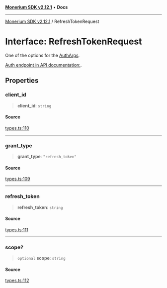 [**Monerium SDK v2.12.1**](../README.md) • **Docs**

---

[Monerium SDK v2.12.1](../README.md) / RefreshTokenRequest

# Interface: RefreshTokenRequest

One of the options for the [AuthArgs](../type-aliases/AuthArgs.md).

[Auth endpoint in API documentation:](https://monerium.dev/api-docs#operation/auth).

## Properties

### client_id

> **client_id**: `string`

#### Source

[types.ts:110](https://github.com/monerium/js-monorepo/blob/95da1ee68c22ee2a6c87ac928b307c8f3825242a/packages/sdk/src/types.ts#L110)

---

### grant_type

> **grant_type**: `"refresh_token"`

#### Source

[types.ts:109](https://github.com/monerium/js-monorepo/blob/95da1ee68c22ee2a6c87ac928b307c8f3825242a/packages/sdk/src/types.ts#L109)

---

### refresh_token

> **refresh_token**: `string`

#### Source

[types.ts:111](https://github.com/monerium/js-monorepo/blob/95da1ee68c22ee2a6c87ac928b307c8f3825242a/packages/sdk/src/types.ts#L111)

---

### scope?

> `optional` **scope**: `string`

#### Source

[types.ts:112](https://github.com/monerium/js-monorepo/blob/95da1ee68c22ee2a6c87ac928b307c8f3825242a/packages/sdk/src/types.ts#L112)
